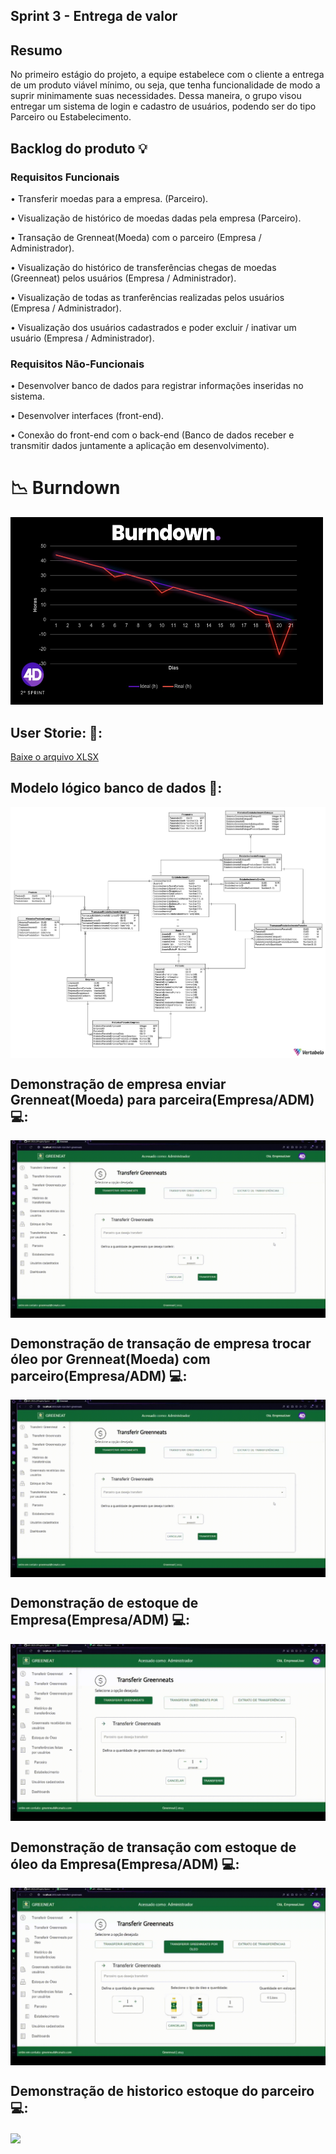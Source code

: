 ## Sprint 3 - Entrega de valor

## Resumo

<p> No primeiro estágio do projeto, a equipe estabelece com o cliente a entrega de um produto viável mínimo, ou seja, que tenha funcionalidade de modo a suprir minimamente suas necessidades. Dessa maneira, o grupo visou entregar um sistema de login e cadastro de usuários, podendo ser do tipo Parceiro ou Estabelecimento.</p>

## Backlog do produto :bulb:
### Requisitos Funcionais
<p> • Transferir moedas para a empresa. (Parceiro). </p>
<p> • Visualização de histórico de moedas dadas pela empresa (Parceiro). </p>
<p> • Transação de Grenneat(Moeda) com o parceiro (Empresa / Administrador). </p>
<p> • Visualização do histórico de transferências chegas de moedas (Greenneat) pelos usuários (Empresa / Administrador).  </p>
<p> • Visualização de todas as tranferências realizadas pelos usuários (Empresa / Administrador).  </p>
<p> • Visualização dos usuários cadastrados e poder excluir / inativar um usuário (Empresa / Administrador).  </p>

### Requisitos Não-Funcionais
<p> • Desenvolver banco de dados para registrar informações inseridas no sistema. </p>
<p> • Desenvolver interfaces (front-end). </p>
<p> • Conexão do front-end com o back-end (Banco de dados receber e transmitir dados juntamente a aplicação em desenvolvimento). </p>

# 📉 Burndown
<div align="left">
 <img src="https://github.com/4DeskGroup/API-2023.2/blob/main/docs/burndown.jpg" width="500" height="300"/>
</div>


## User Storie: 👤:
[Baixe o arquivo XLSX](https://github.com/4DeskGroup/API-2023.2/blob/main/Projeto/Sprint%202/Gifs/User%20Story2%20API4SEM.xlsx)

## Modelo lógico banco de dados 🧩:

<img align="center" src="Gifs/API_BD-2023-11-04_23-55.png"/>

## Demonstração de empresa enviar Grenneat(Moeda) para parceira(Empresa/ADM) 💻:

<img align="center" src="Gifs/EmpresaMandaCrerditoMp4.gif"/>

## Demonstração de transação de empresa trocar óleo por Grenneat(Moeda) com parceiro(Empresa/ADM) 💻:

<img align="center" src="Gifs/EmpresaMandaCrerditoMp4.gif"/>

## Demonstração de estoque de Empresa(Empresa/ADM) 💻:

<img align="center" src="Gifs/EmpresaEstoque.gif"/>

## Demonstração de transação com estoque de óleo da Empresa(Empresa/ADM) 💻:

<img align="center" src="Gifs/TRNEmpresaEstoque.gif"/>

## Demonstração de historico estoque do parceiro 💻:

<img align="center" src="Gifs/ParcEstoque_1.gif"/>
